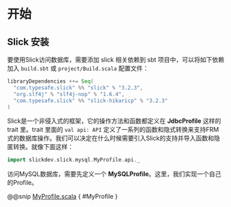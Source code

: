 # 开始

## Slick 安装

要使用Slick访问数据库，需要添加 slick 相关依赖到 sbt 项目中，可以将如下依赖加入 `build.sbt` 或 `project/Build.scala` 配置文件：

```scala
libraryDependencies ++= Seq(
  "com.typesafe.slick" %% "slick" % "3.2.3",
  "org.slf4j" % "slf4j-nop" % "1.6.4",
  "com.typesafe.slick" %% "slick-hikaricp" % "3.2.3"
)
```

Slick是一个非侵入式的框架，它的操作方法和函数都定义在 **JdbcProfile** 这样的 trait 里。trait 里面的 `val api: API` 定义了一系列的函数和隐式转换来支持FRM式的数据库操作。我们可以决定在什么时候需要引入Slick的支持并导入函数和隐匿转换。就像下面这样：

```scala
import slickdev.slick.mysql.MyProfile.api._
```

访问MySQL数据库，需要先定义一个 **MySQLProfile**。这里，我们实现一个自己的Profile。

@@snip [MyProfile.scala](../../../../../common/src/main/scala/slickdev/slick/mysql/MyProfile.scala) { #MyProfile }
